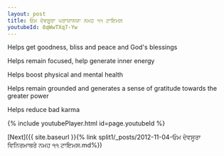 ```yaml
---
layout: post
title: ਓਮ ਦੇਵਸੂਰਾ ਪਰਾਯਾਨਯਾ ਨਮਹ ੧੧ ਟਾਇਮਸ
youtubeId: 8qWwTXq7-Yw
---
```

 
 
Helps get goodness, bliss and peace and God's blessings
 
Helps remain focused, help generate inner energy 
 
Helps boost physical and mental health 
 
Helps remain grounded and generates a sense of gratitude towards the greater power 
 
Helps reduce bad karma
 
 
 
 


{% include youtubePlayer.html id=page.youtubeId %}
 
[Next]({{ site.baseurl }}{% link  split1/_posts/2012-11-04-ਓਮ ਦੇਵਸੂਰਾ ਵਿਨਿਰਮਾਥਰੇ ਨਮਹ ੧੧ ਟਾਇਮਸ.md%})
 
